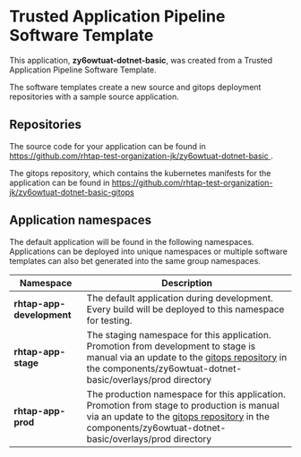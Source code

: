# Trusted Application Pipeline Software Template

This application, **zy6owtuat-dotnet-basic**, was created from a Trusted Application Pipeline Software Template.

The software templates create a new source and gitops deployment repositories with a sample source application. 

## Repositories

The source code for your application can be found in [https://github.com/rhtap-test-organization-jk/zy6owtuat-dotnet-basic ](https://github.com/rhtap-test-organization-jk/zy6owtuat-dotnet-basic ).
 
The gitops repository, which contains the kubernetes manifests for the application can be found in 
[https://github.com/rhtap-test-organization-jk/zy6owtuat-dotnet-basic-gitops ](https://github.com/rhtap-test-organization-jk/zy6owtuat-dotnet-basic-gitops ) 

## Application namespaces 

The default application will be found in the following namespaces. Applications can be deployed into unique namespaces or multiple software templates can also bet generated into the same group namespaces.  

|  Namespace   |  Description   |  
| -------- | -------- |   
| **rhtap-app-development** | The default application during development. Every build will be deployed to this namespace for testing. | 
| **rhtap-app-stage** | The staging namespace for this application. Promotion from development to stage is manual via an update to the [gitops repository](https://github.com/rhtap-test-organization-jk/zy6owtuat-dotnet-basic-gitops ) in the components/zy6owtuat-dotnet-basic/overlays/prod directory |  
| **rhtap-app-prod** | The production namespace for this application. Promotion from stage to production is manual via an update to the [gitops repository](https://github.com/rhtap-test-organization-jk/zy6owtuat-dotnet-basic-gitops ) in the components/zy6owtuat-dotnet-basic/overlays/prod directory | 